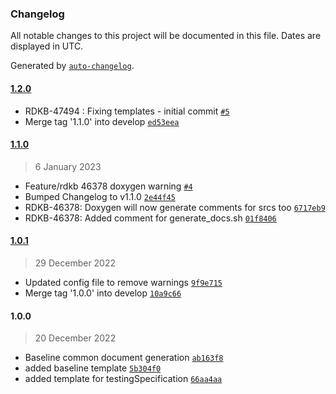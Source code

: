 ### Changelog

All notable changes to this project will be documented in this file. Dates are displayed in UTC.

Generated by [`auto-changelog`](https://github.com/CookPete/auto-changelog).

#### [1.2.0](https://github.com/comcast-sky/rdk-components-hal-doxygen/compare/1.1.0...1.2.0)

- RDKB-47494 : Fixing templates - initial commit [`#5`](https://github.com/comcast-sky/rdk-components-hal-doxygen/pull/5)
- Merge tag '1.1.0' into develop [`ed53eea`](https://github.com/comcast-sky/rdk-components-hal-doxygen/commit/ed53eea2778c1a6ef55130bf2fb559cadf5d1e27)

#### [1.1.0](https://github.com/comcast-sky/rdk-components-hal-doxygen/compare/1.0.1...1.1.0)

> 6 January 2023

- Feature/rdkb 46378 doxygen warning [`#4`](https://github.com/comcast-sky/rdk-components-hal-doxygen/pull/4)
- Bumped Changelog to v1.1.0 [`2e44f45`](https://github.com/comcast-sky/rdk-components-hal-doxygen/commit/2e44f456019469e4a1a7b478f2fb5db99ecd114f)
- RDKB-46378: Doxygen will now generate comments for srcs too [`6717eb9`](https://github.com/comcast-sky/rdk-components-hal-doxygen/commit/6717eb9ba759b6ab284dc2891b1a52c25561f58b)
- RDKB-46378: Added comment for generate_docs.sh [`01f8406`](https://github.com/comcast-sky/rdk-components-hal-doxygen/commit/01f8406db06ee7648e3cbdbf8640268580767c7d)

#### [1.0.1](https://github.com/comcast-sky/rdk-components-hal-doxygen/compare/1.0.0...1.0.1)

> 29 December 2022

- Updated config file to remove warnings [`9f9e715`](https://github.com/comcast-sky/rdk-components-hal-doxygen/commit/9f9e7157b2b057ab97d14f553e884d4e19b67577)
- Merge tag '1.0.0' into develop [`10a9c66`](https://github.com/comcast-sky/rdk-components-hal-doxygen/commit/10a9c666f11c4b842f688398eaca72871b7a8998)

#### 1.0.0

> 20 December 2022

- Baseline common document generation [`ab163f8`](https://github.com/comcast-sky/rdk-components-hal-doxygen/commit/ab163f822fdb5518db8e6f019656b9d0ceea81de)
- added baseline template [`5b304f0`](https://github.com/comcast-sky/rdk-components-hal-doxygen/commit/5b304f0f85f1f6049722794457b3dc4feb3fe1cf)
- added template for testingSpecification [`66aa4aa`](https://github.com/comcast-sky/rdk-components-hal-doxygen/commit/66aa4aae521c79b061e343c9bec7e526b87f9b9d)
